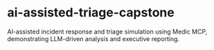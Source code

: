 # ai-assisted-triage-capstone
AI-assisted incident response and triage simulation using Medic MCP, demonstrating LLM-driven analysis and executive reporting.
